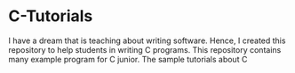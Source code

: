 C-Tutorials
===========
I have a dream that is teaching about writing software. Hence, I created this repository to help students in writing C programs.
This repository contains many example program for C junior.
The sample tutorials about C
